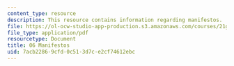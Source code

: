 ```yaml
---
content_type: resource
description: This resource contains information regarding manifestos.
file: https://ol-ocw-studio-app-production.s3.amazonaws.com/courses/21g-031j-topics-in-the-avant-garde-in-literature-and-cinema-spring-2003/7acb22869cfd0c513d7ce2cf74612ebc_MIT21G_031JS03_6manifesto.pdf
file_type: application/pdf
resourcetype: Document
title: 06 Manifestos
uid: 7acb2286-9cfd-0c51-3d7c-e2cf74612ebc
---
```

